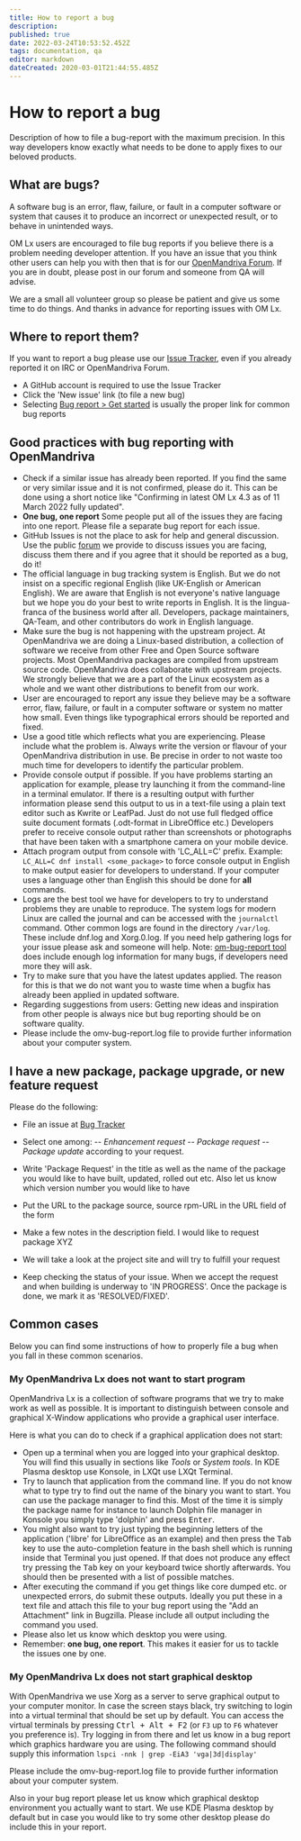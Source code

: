 ```yaml
---
title: How to report a bug
description: 
published: true
date: 2022-03-24T10:53:52.452Z
tags: documentation, qa
editor: markdown
dateCreated: 2020-03-01T21:44:55.485Z
---
```


# How to report a bug

Description of how to file a bug-report with the maximum precision. In this way developers know exactly what needs to be done to apply fixes to our beloved products. 

## What are bugs?
A software bug is an error, flaw, failure, or fault in a computer software or system that causes it to produce an incorrect or unexpected result, or to behave in unintended ways.

OM Lx users are encouraged to file bug reports if you believe there is a problem needing developer attention. If you have an issue that you think other users can help you with then that is for our [OpenMandriva Forum](https://forum.openmandriva.org/).
If you are in doubt, please post in our forum and someone from QA will advise. 

We are a small all volunteer group so please be patient and give us some time to do things. And thanks in advance for reporting issues with OM Lx.

## Where to report them?

If you want to report a bug please use our [Issue Tracker](https://github.com/OpenMandrivaAssociation/distribution/issues), even if you already reported it on IRC or OpenMandriva Forum.

- A GitHub account is required to use the Issue Tracker
- Click the 'New issue' link (to file a new bug)
- Selecting [Bug report > Get started](https://github.com/OpenMandrivaAssociation/distribution/issues/new/choose) is usually the proper link for common bug reports

## Good practices with bug reporting with OpenMandriva
- Check if a similar issue has already been reported.
If you find the same or very similar issue and it is not confirmed, please do it. This can be done using a short notice like "Confirming in latest OM Lx 4.3 as of 11 March 2022 fully updated". 
- **One bug, one report**
Some people put all of the issues they are facing into one report. Please file a separate bug report for each issue.
- GitHub Issues is not the place to ask for help and general discussion.
Use the public [forum](https://forum.openmandriva.org/) we provide to discuss issues you are facing, discuss them there and if you agree that it should be reported as a bug, do it!
- The official language in bug tracking system is English.
But we do not insist on a specific regional English (like UK-English or American English). We are aware that English is not everyone's native language but we hope you do your best to write reports in English. It is the lingua-franca of the business world after all. Developers, package maintainers, QA-Team, and other contributors do work in English language.
- Make sure the bug is not happening with the upstream project.
At OpenMandriva we are doing a Linux-based distribution, a collection of software we receive from other Free and Open Source software projects. Most OpenMandriva packages are compiled from upstream source code. OpenMandriva does collaborate with upstream projects. We strongly believe that we are a part of the Linux ecosystem as a whole and we want other distributions to benefit from our work.
- User are encouraged to report any issue they believe may be a software error, flaw, failure, or fault in a computer software or system no matter how small.
Even things like typographical errors should be reported and fixed.
- Use a good title which reflects what you are experiencing.
Please include what the problem is. Always write the version or flavour of your OpenMandriva distribution in use. Be precise in order to not waste too much time for developers to identify the particular problem.  
- Provide console output if possible.
If you have problems starting an application for example, please try launching it from the command-line in a terminal emulator. If there is a resulting output with further information please send this output to us in a text-file using a plain text editor such as Kwrite or LeafPad. Just do not use full fledged office suite document formats (.odt-format in LibreOffice etc.) Developers prefer to receive console output rather than screenshots or photographs that have been taken with a smartphone camera on your mobile device. 
- Attach program output from console with 'LC_ALL=C' prefix.
Example: `LC_ALL=C dnf install <some_package>` to force console output in English to make output easier for developers to understand. If your computer uses a language other than English this should be done for **all** commands.
- Logs are the best tool we have for developers to try to understand problems they are unable to reproduce.
The system logs for modern Linux are called the journal and can be accessed with the `journalctl` command. Other common logs are found in the directory `/var/log`. These include dnf.log and Xorg.0.log. If you need help gathering logs for your issue please ask and someone will help.
Note: [om-bug-report tool](/team/qa/bugreport-tool) does include enough log information for many bugs, if developers need more they will ask.
- Try to make sure that you have the latest updates applied.
The reason for this is that we do not want you to waste time when a bugfix has already been applied in updated software.
- Regarding suggestions from users:
Getting new ideas and inspiration from other people is always nice but bug reporting should be on software quality. 
- Please include the omv-bug-report.log file to provide further information about your computer system.

## I have a new package, package upgrade, or new feature request

Please do the following:
- File an issue at [Bug Tracker](https://github.com/OpenMandrivaAssociation/distribution/issues/new/choose) 
- Select one among:
-- *Enhancement request*
-- *Package request*
-- *Package update*
according to your request.

- Write 'Package Request' in the title as well as the name of the package you would like to have built, updated, rolled out etc. Also let us know which version number you would like to have
- Put the URL to the package source, source rpm-URL in the URL field of the form
- Make a few notes in the description field. I would like to request package XYZ
- We will take a look at the project site and will try to fulfill your request
- Keep checking the status of your issue. When we accept the request and when building is underway to 'IN PROGRESS'. Once the package is done, we mark it as 'RESOLVED/FIXED'.

## Common cases
Below you can find some instructions of how to properly file a bug when you fall in these common scenarios.

### My OpenMandriva Lx does not want to start program

OpenMandriva Lx is a collection of software programs that we try to make work as well as possible. It is important to distinguish between console and graphical X-Window applications who provide a graphical user interface.

Here is what you can do to check if a graphical application does not start:
- Open up a terminal when you are logged into your graphical desktop.
  You will find this usually in sections like *Tools* or *System tools*. In KDE Plasma desktop use Konsole, in LXQt use LXQt Terminal.
- Try to launch that application from the command line. If you do not know what to type try to find out the name of the binary you want to start. You can use the package manager to find this. Most of the time it is simply the package name for instance to launch Dolphin file manager in Konsole you simply type 'dolphin' and press <kbd>Enter</kbd>. 
- You might also want to try just typing the beginning letters of the application ('libre' for LibreOffice as an example) and then press the <kbd>Tab</kbd> key to use the auto-completion feature in the bash shell which is running inside that Terminal you just opened. If that does not produce any effect try pressing the <kbd>Tab</kbd> key on your keyboard twice shortly afterwards. You should then be presented with a list of possible matches. 
- After executing the command if you get things like core dumped etc. or unexpected errors, do submit these outputs. Ideally you put these in a text file and attach this file to your bug report using the "Add an Attachment" link in Bugzilla. Please include all output including the command you used.
- Please also let us know which desktop you were using. 
- Remember: **one bug, one report**. This makes it easier for us to tackle the issues one by one.

### My OpenMandriva Lx does not start graphical desktop

With OpenMandriva we use Xorg as a server to serve graphical output to your computer monitor. In case the screen stays black, try switching to login into a virtual terminal that should be set up by default. You can access the virtual terminals by pressing <kbd>Ctrl + Alt + F2</kbd> (or `F3` up to `F6` whatever you preference is).
Try logging in from there and let us know in a bug report which graphics hardware you are using. The following command should supply this information
`lspci -nnk | grep -EiA3 'vga|3d|display'`

Please include the omv-bug-report.log file to provide further information about your computer system.

Also in your bug report please let us know which graphical desktop environment you actually want to start. We use KDE Plasma desktop by default but in case you would like to try some other desktop please do include this in your report.



